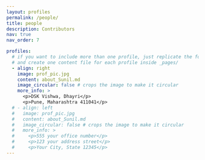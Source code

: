 ```yaml
---
layout: profiles
permalink: /people/
title: people
description: Contributors
nav: true
nav_order: 7

profiles:
  # if you want to include more than one profile, just replicate the following block
  # and create one content file for each profile inside _pages/
  - align: right
    image: prof_pic.jpg
    content: about_Sunil.md
    image_circular: false # crops the image to make it circular
    more_info: >
      <p>DSK Vishwa, Dhayri</p>
      <p>Pune, Maharashtra 411041</p>
  # - align: left
  #   image: prof_pic.jpg
  #   content: about_Sunil.md
  #   image_circular: false # crops the image to make it circular
  #   more_info: >
  #     <p>555 your office number</p>
  #     <p>123 your address street</p>
  #     <p>Your City, State 12345</p>
---
```

